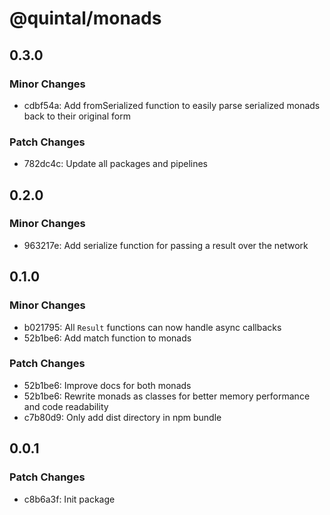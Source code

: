 # @quintal/monads

## 0.3.0

### Minor Changes

- cdbf54a: Add fromSerialized function to easily parse serialized monads back to their original form

### Patch Changes

- 782dc4c: Update all packages and pipelines

## 0.2.0

### Minor Changes

- 963217e: Add serialize function for passing a result over the network

## 0.1.0

### Minor Changes

- b021795: All `Result` functions can now handle async callbacks
- 52b1be6: Add match function to monads

### Patch Changes

- 52b1be6: Improve docs for both monads
- 52b1be6: Rewrite monads as classes for better memory performance and code readability
- c7b80d9: Only add dist directory in npm bundle

## 0.0.1

### Patch Changes

- c8b6a3f: Init package
